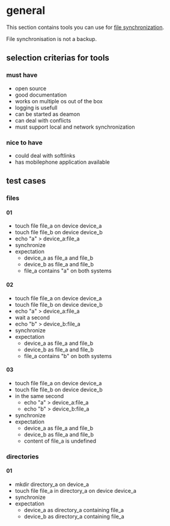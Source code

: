# general

This section contains tools you can use for [file synchronization](https://en.wikipedia.org/wiki/Comparison_of_file_synchronization_software).

File synchronisation is not a backup.

## selection criterias for tools

### must have

* open source
* good documentation
* works on multiple os out of the box
* logging is usefull
* can be started as deamon
* can deal with conflicts
* must support local and network synchronization

### nice to have

* could deal with softlinks
* has mobilephone application available

## test cases

### files

#### 01

* touch file file_a on device device_a
* touch file file_b on device device_b
* echo "a" > device_a:file_a
* synchronize
* expectation
    * device_a as file_a and file_b
    * device_b as file_a and file_b
    * file_a contains "a" on both systems

#### 02

* touch file file_a on device device_a
* touch file file_b on device device_b
* echo "a" > device_a:file_a
* wait a second
* echo "b" > device_b:file_a
* synchronize
* expectation
    * device_a as file_a and file_b
    * device_b as file_a and file_b
    * file_a contains "b" on both systems

#### 03

* touch file file_a on device device_a
* touch file file_b on device device_b
* in the same second
    * echo "a" > device_a:file_a
    * echo "b" > device_b:file_a
* synchronize
* expectation
    * device_a as file_a and file_b
    * device_b as file_a and file_b
    * content of file_a is undefined

### directories

#### 01

* mkdir directory_a on device_a
* touch file file_a in directory_a on device device_a
* synchronize
* expectation
    * device_a as directory_a containing file_a
    * device_b as directory_a containing file_a

